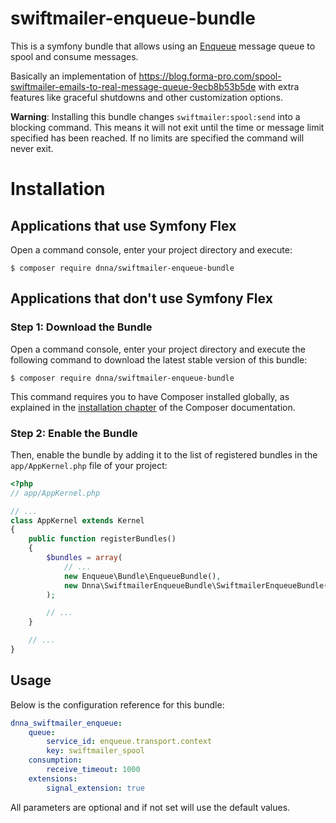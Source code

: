 # swiftmailer-enqueue-bundle
This is a symfony bundle that allows using an [Enqueue](https://github.com/php-enqueue/enqueue-bundle) message queue to spool and consume messages.

Basically an implementation of https://blog.forma-pro.com/spool-swiftmailer-emails-to-real-message-queue-9ecb8b53b5de with extra features like graceful shutdowns and other customization options.

**Warning**: Installing this bundle changes `swiftmailer:spool:send` into a blocking command.
This means it will not exit until the time or message limit specified has been reached.
If no limits are specified the command will never exit.

Installation
============

Applications that use Symfony Flex
----------------------------------

Open a command console, enter your project directory and execute:

```console
$ composer require dnna/swiftmailer-enqueue-bundle
```

Applications that don't use Symfony Flex
----------------------------------------

### Step 1: Download the Bundle

Open a command console, enter your project directory and execute the
following command to download the latest stable version of this bundle:

```console
$ composer require dnna/swiftmailer-enqueue-bundle
```

This command requires you to have Composer installed globally, as explained
in the [installation chapter](https://getcomposer.org/doc/00-intro.md)
of the Composer documentation.

### Step 2: Enable the Bundle

Then, enable the bundle by adding it to the list of registered bundles
in the `app/AppKernel.php` file of your project:

```php
<?php
// app/AppKernel.php

// ...
class AppKernel extends Kernel
{
    public function registerBundles()
    {
        $bundles = array(
            // ...
            new Enqueue\Bundle\EnqueueBundle(),
            new Dnna\SwiftmailerEnqueueBundle\SwiftmailerEnqueueBundle(),
        );

        // ...
    }

    // ...
}
```

## Usage ##

Below is the configuration reference for this bundle:

``` yaml
dnna_swiftmailer_enqueue:
    queue:
        service_id: enqueue.transport.context
        key: swiftmailer_spool
    consumption:
        receive_timeout: 1000
    extensions:
        signal_extension: true
```

All parameters are optional and if not set will use the default values.
